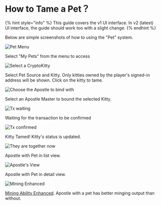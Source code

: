 # How to Tame a Pet？

{% hint style="info" %}
This guide covers the v1 UI interface. In v2 (latest) UI interface, the guide should work too with a slight change.
{% endhint %}

Below are simple screenshots of how to using the "Pet" system.

![Pet Menu](file:///Users/achien/Projects/evolution.land/repo/docs/.gitbook/assets/pet1.png?lastModify=1607158717)

Select "My Pets" from the menu to access

![Select a CryptoKitty](file:///Users/achien/Projects/evolution.land/repo/docs/.gitbook/assets/pet2.png?lastModify=1607158717)

Select Pet Source and Kitty. Only kitties owned by the player's signed-in address will be shown. Click on the kitty to tame.

![Choose the Apostle to bind with](file:///Users/achien/Projects/evolution.land/repo/docs/.gitbook/assets/pet3.png?lastModify=1607158717)

Select an Apostle Master to bound the selected Kitty.

![Tx waiting](file:///Users/achien/Projects/evolution.land/repo/docs/.gitbook/assets/pet4.png?lastModify=1607158717)

Waiting for the transaction to be confirmed

![Tx confirmed](file:///Users/achien/Projects/evolution.land/repo/docs/.gitbook/assets/pet5.png?lastModify=1607158717)

Kitty Tamed! Kitty's status is updated.

![They are together now](file:///Users/achien/Projects/evolution.land/repo/docs/.gitbook/assets/pet6.png?lastModify=1607158717)

Apostle with Pet in list view.

![Apostle&apos;s View](file:///Users/achien/Projects/evolution.land/repo/docs/.gitbook/assets/pet7.png?lastModify=1607158717)

Apostle with Pet in detail view.

![Mining Enhanced](file:///Users/achien/Projects/evolution.land/repo/docs/.gitbook/assets/pet8.png?lastModify=1607158717)

[Mining Ability Enhanced](/getting-started/game-entities/apostle/skills.md#productivity). Apostle with a pet has better minging output than without.
